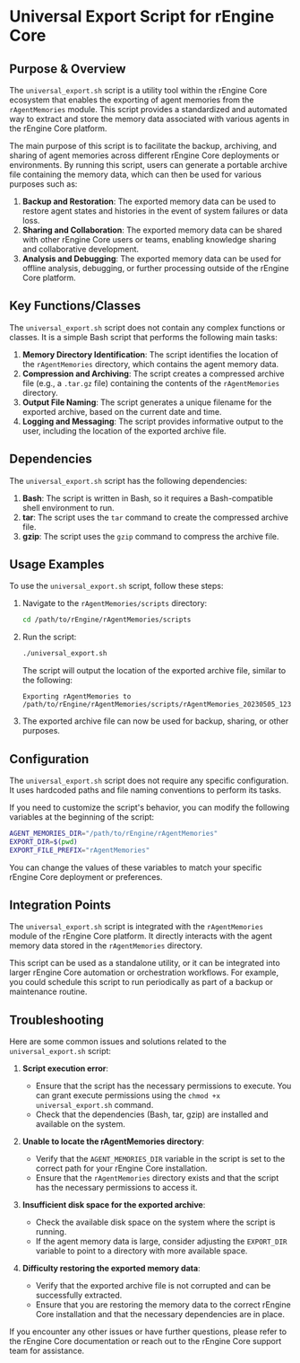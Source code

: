# Universal Export Script for rEngine Core

## Purpose & Overview

The `universal_export.sh` script is a utility tool within the rEngine Core ecosystem that enables the exporting of agent memories from the `rAgentMemories` module. This script provides a standardized and automated way to extract and store the memory data associated with various agents in the rEngine Core platform.

The main purpose of this script is to facilitate the backup, archiving, and sharing of agent memories across different rEngine Core deployments or environments. By running this script, users can generate a portable archive file containing the memory data, which can then be used for various purposes such as:

1. **Backup and Restoration**: The exported memory data can be used to restore agent states and histories in the event of system failures or data loss.
2. **Sharing and Collaboration**: The exported memory data can be shared with other rEngine Core users or teams, enabling knowledge sharing and collaborative development.
3. **Analysis and Debugging**: The exported memory data can be used for offline analysis, debugging, or further processing outside of the rEngine Core platform.

## Key Functions/Classes

The `universal_export.sh` script does not contain any complex functions or classes. It is a simple Bash script that performs the following main tasks:

1. **Memory Directory Identification**: The script identifies the location of the `rAgentMemories` directory, which contains the agent memory data.
2. **Compression and Archiving**: The script creates a compressed archive file (e.g., a `.tar.gz` file) containing the contents of the `rAgentMemories` directory.
3. **Output File Naming**: The script generates a unique filename for the exported archive, based on the current date and time.
4. **Logging and Messaging**: The script provides informative output to the user, including the location of the exported archive file.

## Dependencies

The `universal_export.sh` script has the following dependencies:

1. **Bash**: The script is written in Bash, so it requires a Bash-compatible shell environment to run.
2. **tar**: The script uses the `tar` command to create the compressed archive file.
3. **gzip**: The script uses the `gzip` command to compress the archive file.

## Usage Examples

To use the `universal_export.sh` script, follow these steps:

1. Navigate to the `rAgentMemories/scripts` directory:

   ```bash
   cd /path/to/rEngine/rAgentMemories/scripts
   ```

1. Run the script:

   ```bash
   ./universal_export.sh
   ```

   The script will output the location of the exported archive file, similar to the following:

   ```
   Exporting rAgentMemories to /path/to/rEngine/rAgentMemories/scripts/rAgentMemories_20230505_123456.tar.gz
   ```

1. The exported archive file can now be used for backup, sharing, or other purposes.

## Configuration

The `universal_export.sh` script does not require any specific configuration. It uses hardcoded paths and file naming conventions to perform its tasks.

If you need to customize the script's behavior, you can modify the following variables at the beginning of the script:

```bash
AGENT_MEMORIES_DIR="/path/to/rEngine/rAgentMemories"
EXPORT_DIR=$(pwd)
EXPORT_FILE_PREFIX="rAgentMemories"
```

You can change the values of these variables to match your specific rEngine Core deployment or preferences.

## Integration Points

The `universal_export.sh` script is integrated with the `rAgentMemories` module of the rEngine Core platform. It directly interacts with the agent memory data stored in the `rAgentMemories` directory.

This script can be used as a standalone utility, or it can be integrated into larger rEngine Core automation or orchestration workflows. For example, you could schedule this script to run periodically as part of a backup or maintenance routine.

## Troubleshooting

Here are some common issues and solutions related to the `universal_export.sh` script:

1. **Script execution error**:
   - Ensure that the script has the necessary permissions to execute. You can grant execute permissions using the `chmod +x universal_export.sh` command.
   - Check that the dependencies (Bash, tar, gzip) are installed and available on the system.

1. **Unable to locate the rAgentMemories directory**:
   - Verify that the `AGENT_MEMORIES_DIR` variable in the script is set to the correct path for your rEngine Core installation.
   - Ensure that the `rAgentMemories` directory exists and that the script has the necessary permissions to access it.

1. **Insufficient disk space for the exported archive**:
   - Check the available disk space on the system where the script is running.
   - If the agent memory data is large, consider adjusting the `EXPORT_DIR` variable to point to a directory with more available space.

1. **Difficulty restoring the exported memory data**:
   - Verify that the exported archive file is not corrupted and can be successfully extracted.
   - Ensure that you are restoring the memory data to the correct rEngine Core installation and that the necessary dependencies are in place.

If you encounter any other issues or have further questions, please refer to the rEngine Core documentation or reach out to the rEngine Core support team for assistance.
